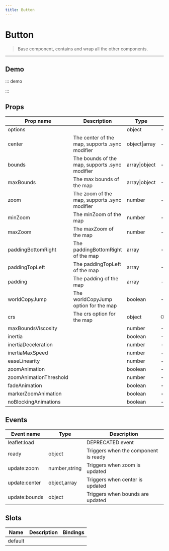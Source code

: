 ```yaml
---
title: Button
---
```


# Button

> Base component, contains and wrap all the other components.

---

## Demo

::: demo
<template>
<section>
            <o-button>Default</o-button>
            <o-button variant="primary">Primary</o-button>
            <o-button variant="primary" rounded>Rounded</o-button>
            <o-button variant="primary" outlined>Outlined</o-button>
            <o-button variant="primary" inverted>Inverted</o-button>
            <div style="
                background-color: #f5f5f5; 
                display:inline-flex;
                width: 200px;
                height: 50px;
                justify-content: center;
                align-items: center"
            >
                <o-button variant="primary" outlined inverted>Outlined & Inverted</o-button>
            </div>
        </section>
</template>

<script>
export default {
}
</script>

:::

## Props

| Prop name              | Description                                    | Type          | Values         | Default            |
| ---------------------- | ---------------------------------------------- | ------------- | -------------- | ------------------ |
| options                |                                                | object        | -              | {}                 |
| center                 | The center of the map, supports .sync modifier | object\|array | -              | () => [0, 0]       |
| bounds                 | The bounds of the map, supports .sync modifier | array\|object | -              | null               |
| maxBounds              | The max bounds of the map                      | array\|object | -              | null               |
| zoom                   | The zoom of the map, supports .sync modifier   | number        | -              | 0                  |
| minZoom                | The minZoom of the map                         | number        | -              | null               |
| maxZoom                | The maxZoom of the map                         | number        | -              | null               |
| paddingBottomRight     | The paddingBottomRight of the map              | array         | -              | null               |
| paddingTopLeft         | The paddingTopLeft of the map                  | array         | -              | null               |
| padding                | The padding of the map                         | array         | -              | null               |
| worldCopyJump          | The worldCopyJump option for the map           | boolean       | -              | false              |
| crs                    | The crs option for the map                     | object        | `CRS.EPSG3857` | () => CRS.EPSG3857 |
| maxBoundsViscosity     |                                                | number        | -              | null               |
| inertia                |                                                | boolean       | -              | null               |
| inertiaDeceleration    |                                                | number        | -              | null               |
| inertiaMaxSpeed        |                                                | number        | -              | null               |
| easeLinearity          |                                                | number        | -              | null               |
| zoomAnimation          |                                                | boolean       | -              | null               |
| zoomAnimationThreshold |                                                | number        | -              | null               |
| fadeAnimation          |                                                | boolean       | -              | null               |
| markerZoomAnimation    |                                                | boolean       | -              | null               |
| noBlockingAnimations   |                                                | boolean       | -              | false              |

## Events

| Event name    | Type          | Description                          |
| ------------- | ------------- | ------------------------------------ |
| leaflet:load  |               | DEPRECATED event                     |
| ready         | object        | Triggers when the component is ready |
| update:zoom   | number,string | Triggers when zoom is updated        |
| update:center | object,array  | Triggers when center is updated      |
| update:bounds | object        | Triggers when bounds are updated     |

## Slots

| Name    | Description | Bindings |
| ------- | ----------- | -------- |
| default |             |          |